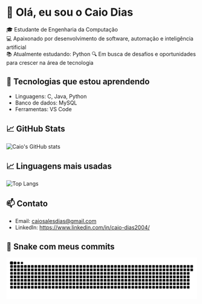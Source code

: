 # 👋 Olá, eu sou o Caio Dias

🎓 Estudante de Engenharia da Computação  
💻 Apaixonado por desenvolvimento de software, automação e inteligência artificial  
📚 Atualmente estudando: Python
🔍 Em busca de desafios e oportunidades para crescer na área de tecnologia

## 🚀 Tecnologias que estou aprendendo
- Linguagens: C, Java, Python
- Banco de dados: MySQL
- Ferramentas: VS Code

## 📈 GitHub Stats
![Caio's GitHub stats](https://github-readme-stats.vercel.app/api?username=CdBr4zil&show_icons=true&theme=radical)

## 📈 Linguagens mais usadas
![Top Langs](https://github-readme-stats.vercel.app/api/top-langs/?username=CdBr4zil&layout=compact&theme=radical)

## 📫 Contato
- Email: caiosalesdias@gmail.com
- LinkedIn: https://www.linkedin.com/in/caio-dias2004/

## 🐍 Snake com meus commits

<img src="https://raw.githubusercontent.com/CdBr4zil/CdBr4zil/output/snake.svg" alt="Snake animation" />
